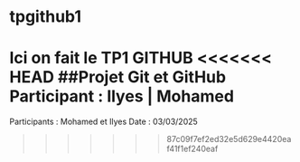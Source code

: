 # tpgithub1
Ici on fait le TP1 GITHUB
<<<<<<< HEAD
##Projet Git et GitHub
Participant : Ilyes | Mohamed
=======
Participants : Mohamed et Ilyes
Date : 03/03/2025
>>>>>>> 87c09f7ef2ed32e5d629e4420eaf41f1ef240eaf
